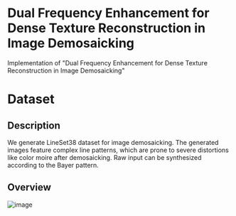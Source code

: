 # Dual Frequency Enhancement for Dense Texture Reconstruction in Image Demosaicking
Implementation of "Dual Frequency Enhancement for Dense Texture Reconstruction in Image Demosaicking"

# Dataset 
## Description
We generate LineSet38 dataset for image demosaicking. The generated images feature complex line patterns, which are prone to severe distortions like color moire after demosaicking. Raw input can be synthesized according to the Bayer pattern.
## Overview
![image](data_sample.jpg)
 
